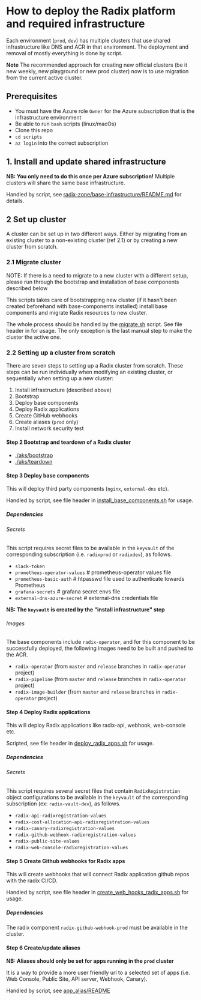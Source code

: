 # How to deploy the Radix platform and required infrastructure

Each environment (`prod`, `dev`) has multiple clusters that use shared infrastructure like DNS and ACR in that environment. The deployment and removal of mostly everything is done by script.

**Note** The recommended approach for creating new official clusters (be it new weekly, new playground or new prod cluster) now is to use migration from the current active cluster.

## Prerequisites

- You must have the Azure role `Owner` for the Azure subscription that is the infrastructure environment
- Be able to run `bash` scripts (linux/macOs)
- Clone this repo
- `cd scripts`
- `az login` into the correct subscription

## 1. Install and update shared infrastructure

**NB: You only need to do this once per Azure subscription!** Multiple clusters will share the same base infrastructure.

Handled by script, see [radix-zone/base-infrastructure/README.md](./radix-zone/base-infrastructure/README.md#bootstrap) for details.

## 2 Set up cluster

A cluster can be set up in two different ways. Either by migrating from an existing cluster to a non-existing cluster (ref 2.1) or by creating a new cluster from scratch.

### 2.1 Migrate cluster

NOTE: If there is a need to migrate to a new cluster with a different setup, please run through the bootstrap and installation of base components described below

This scripts takes care of bootstrapping new cluster (if it hasn't been created beforehand with base-components installed) install base components and migrate Radix resources to new cluster.

The whole process should be handled by the [migrate.sh](./migrate.sh) script. See file header in for usage. The only exception is the last manual step to make the cluster the active one.

### 2.2 Setting up a cluster from scratch

There are seven steps to setting up a Radix cluster from scratch. These steps can be run individually when modifying an existing cluster, or sequentially when setting up a new cluster:

1. Install infrastructure (described above)
2. Bootstrap
3. Deploy base components
4. Deploy Radix applications
5. Create GitHub webhooks
6. Create aliases (`prod` only)
7. Install network security test

#### Step 2 Bootstrap and teardown of a Radix cluster

- [./aks/bootstrap](./aks/README.md#bootstrap)
- [./aks/teardown](./aks/README.md#teardown)

#### Step 3 Deploy base components

This will deploy third party components (`nginx`, `external-dns` etc).

Handled by script, see file header in [install_base_components.sh](./install_base_components.sh) for usage.

##### Dependencies

###### Secrets

This script requires secret files to be available in the `keyvault` of the corresponding subscription (i.e. `radixprod` or `radixdev`), as follows.

* `slack-token`
* `prometheus-operator-values` # prometheus-operator values file
* `prometheus-basic-auth` # htpasswd file used to authenticate towards Prometheus
* `grafana-secrets` # grafana secret envs file
* `external-dns-azure-secret` # external-dns credentials file

**NB: The `keyvault` is created by the "install infrastructure" step**

###### Images

The base components include `radix-operator`, and for this component to be successfully deployed, the following images need to be built and pushed to the ACR.

* `radix-operator` (from `master` and `release` branches in `radix-operator` project)
* `radix-pipeline` (from `master` and `release` branches in `radix-operator` project)
* `radix-image-builder` (from `master` and `release` branches in `radix-operator` project)

#### Step 4 Deploy Radix applications

This will deploy Radix applications like radix-api, webhook, web-console etc.  

Scripted, see file header in [deploy_radix_apps.sh](./deploy_radix_apps.sh) for usage.

##### Dependencies

###### Secrets

This script requires several secret files that contain `RadixRegistration` object configurations to be available in the `keyvault` of the corresponding subscription (ex: `radix-vault-dev`), as follows.

* `radix-api-radixregistration-values`
* `radix-cost-allocation-api-radixregistration-values`
* `radix-canary-radixregistration-values`
* `radix-github-webhook-radixregistration-values`
* `radix-public-site-values`
* `radix-web-console-radixregistration-values`

#### Step 5 Create Github webhooks for Radix apps

This will create webhooks that will connect Radix application github repos with the radix CI/CD.

Handled by script, see file header in [create_web_hooks_radix_apps.sh](./create_web_hooks_radix_apps.sh) for usage.

##### Dependencies

The radix component `radix-github-webhook-prod` must be available in the cluster.

#### Step 6 Create/update aliases

**NB: Aliases should only be set for apps running in the `prod` cluster**

It is a way to provide a more user friendly url to a selected set of apps (i.e. Web Console, Public Site, API server, Webhook, Canary).  

Handled by script, see [app_alias/README](./app_alias/README.md)

